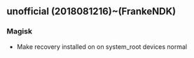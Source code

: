 ## unofficial (2018081216)~(FrankeNDK) 

### Magisk
- Make recovery installed on on system_root devices normal

